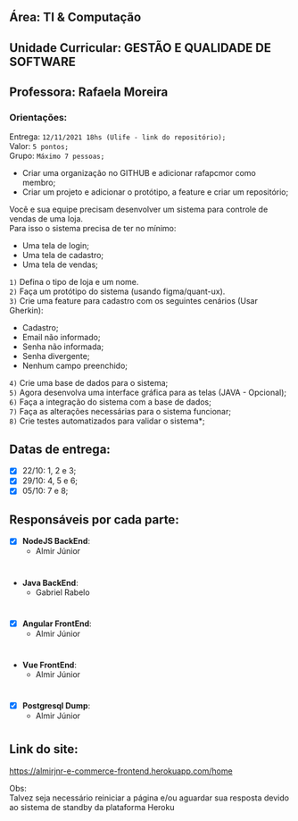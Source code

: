 <h2>Área: TI & Computação</h2>
<h2>Unidade Curricular: GESTÃO E QUALIDADE DE SOFTWARE</h2>
<h2>Professora: Rafaela Moreira</h2>

<h3>Orientações:</h3>

<p>
Entrega: <code>12/11/2021 18hs (Ulife - link do repositório);</code><br>
Valor: <code>5 pontos;</code><br>
Grupo: <code>Máximo 7 pessoas;</code><br>
<ul>
    <li>
        Criar uma organização no GITHUB e adicionar rafapcmor como membro;
    </li>
    <li>
        Criar um projeto e adicionar o protótipo, a feature e criar um repositório;
    </li>
</ul>
</p>

<p>
Você e sua equipe precisam desenvolver um sistema para controle de vendas de uma loja.<br>Para isso o sistema precisa de ter no mínimo:
        <ul>
        <li>
            Uma tela de login;
        </li>
        <li>
            Uma tela de cadastro;
        </li>
        <li>
            Uma tela de vendas;
        </li>
    </ul>
</p>
<p>
<code>1)</code> Defina o tipo de loja e um nome.<br>
<code>2)</code> Faça um protótipo do sistema (usando figma/quant-ux).<br>
<code>3)</code> Crie uma feature para cadastro com os seguintes cenários (Usar Gherkin):
<ul>
<li>
Cadastro;
</li>
<li>
Email não informado;
</li>
<li>
Senha não informada;
</li>
<li>
Senha divergente;
</li>
<li>
Nenhum campo preenchido;
</li>
</ul>
</p>

<p>
<code>4)</code> Crie uma base de dados para o sistema;<br>
<code>5)</code> Agora desenvolva uma interface gráfica para as telas (JAVA - Opcional);<br>
<code>6)</code> Faça a integração do sistema com a base de dados;<br>
<code>7)</code> Faça as alterações necessárias para o sistema funcionar;<br>
<code>8)</code> Crie testes automatizados para validar o sistema*;<br>
</p>

## Datas de entrega:
- [x] 22/10: 1, 2 e 3;
- [x] 29/10: 4, 5 e 6;
- [x] 05/10: 7 e 8;

## Responsáveis por cada parte:
- [x] **NodeJS BackEnd**: 
  - Almir Júnior
#
- **Java BackEnd**:
  - Gabriel Rabelo
#
- [x] **Angular FrontEnd**:
  - Almir Júnior
#
- **Vue FrontEnd**:
  - Almir Júnior
#
- [x] **Postgresql Dump**:
  - Almir Júnior
#

<h2>Link do site:</h2>
<a href="https://almirjnr-e-commerce-frontend.herokuapp.com/home">https://almirjnr-e-commerce-frontend.herokuapp.com/home</a>
<p>Obs:<br>Talvez seja necessário reiniciar a página e/ou aguardar sua resposta devido ao sistema de standby da plataforma Heroku</p>